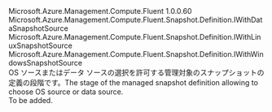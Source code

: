 <Type Name="IWithSnapshotSource" FullName="Microsoft.Azure.Management.Compute.Fluent.Snapshot.Definition.IWithSnapshotSource">
  <TypeSignature Language="C#" Value="public interface IWithSnapshotSource : Microsoft.Azure.Management.Compute.Fluent.Snapshot.Definition.IWithDataSnapshotSource, Microsoft.Azure.Management.Compute.Fluent.Snapshot.Definition.IWithLinuxSnapshotSource, Microsoft.Azure.Management.Compute.Fluent.Snapshot.Definition.IWithWindowsSnapshotSource" />
  <TypeSignature Language="ILAsm" Value=".class public interface auto ansi abstract IWithSnapshotSource implements class Microsoft.Azure.Management.Compute.Fluent.Snapshot.Definition.IWithDataSnapshotFromDisk, class Microsoft.Azure.Management.Compute.Fluent.Snapshot.Definition.IWithDataSnapshotFromSnapshot, class Microsoft.Azure.Management.Compute.Fluent.Snapshot.Definition.IWithDataSnapshotFromVhd, class Microsoft.Azure.Management.Compute.Fluent.Snapshot.Definition.IWithDataSnapshotSource, class Microsoft.Azure.Management.Compute.Fluent.Snapshot.Definition.IWithLinuxSnapshotSource, class Microsoft.Azure.Management.Compute.Fluent.Snapshot.Definition.IWithWindowsSnapshotSource" />
  <TypeSignature Language="DocId" Value="T:Microsoft.Azure.Management.Compute.Fluent.Snapshot.Definition.IWithSnapshotSource" />
  <TypeSignature Language="VB.NET" Value="Public Interface IWithSnapshotSource&#xA;Implements IWithDataSnapshotSource, IWithLinuxSnapshotSource, IWithWindowsSnapshotSource" />
  <TypeSignature Language="F#" Value="type IWithSnapshotSource = interface&#xA;    interface IWithWindowsSnapshotSource&#xA;    interface IWithLinuxSnapshotSource&#xA;    interface IWithDataSnapshotSource&#xA;    interface IWithDataSnapshotFromVhd&#xA;    interface IWithDataSnapshotFromDisk&#xA;    interface IWithDataSnapshotFromSnapshot" />
  <AssemblyInfo>
    <AssemblyName>Microsoft.Azure.Management.Compute.Fluent</AssemblyName>
    <AssemblyVersion>1.0.0.60</AssemblyVersion>
  </AssemblyInfo>
  <Interfaces>
    <Interface>
      <InterfaceName>Microsoft.Azure.Management.Compute.Fluent.Snapshot.Definition.IWithDataSnapshotSource</InterfaceName>
    </Interface>
    <Interface>
      <InterfaceName>Microsoft.Azure.Management.Compute.Fluent.Snapshot.Definition.IWithLinuxSnapshotSource</InterfaceName>
    </Interface>
    <Interface>
      <InterfaceName>Microsoft.Azure.Management.Compute.Fluent.Snapshot.Definition.IWithWindowsSnapshotSource</InterfaceName>
    </Interface>
  </Interfaces>
  <Docs>
    <summary>
            <span data-ttu-id="35a78-101">OS ソースまたはデータ ソースの選択を許可する管理対象のスナップショットの定義の段階です。</span><span class="sxs-lookup"><span data-stu-id="35a78-101">The stage of the managed snapshot definition allowing to choose OS source or data source.</span></span>
            </summary>
    <remarks>To be added.</remarks>
  </Docs>
  <Members />
</Type>